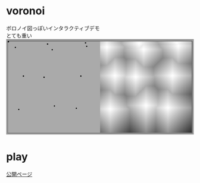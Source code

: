 # voronoi
ボロノイ図っぽいインタラクティブデモ  
とても重い  
![タイトル画面](example.png)　　
# play
[公開ページ](http://disconeko.github.io/voronoi/)  